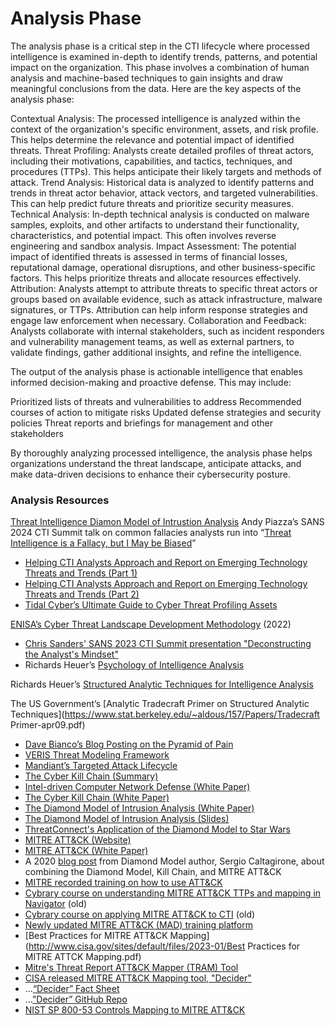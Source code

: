# Analysis Phase

The analysis phase is a critical step in the CTI lifecycle where processed intelligence is examined in-depth to identify trends, patterns, and potential impact on the organization. This phase involves a combination of human analysis and machine-based techniques to gain insights and draw meaningful conclusions from the data. Here are the key aspects of the analysis phase:

Contextual Analysis: The processed intelligence is analyzed within the context of the organization's specific environment, assets, and risk profile. This helps determine the relevance and potential impact of identified threats.
Threat Profiling: Analysts create detailed profiles of threat actors, including their motivations, capabilities, and tactics, techniques, and procedures (TTPs). This helps anticipate their likely targets and methods of attack.
Trend Analysis: Historical data is analyzed to identify patterns and trends in threat actor behavior, attack vectors, and targeted vulnerabilities. This can help predict future threats and prioritize security measures.
Technical Analysis: In-depth technical analysis is conducted on malware samples, exploits, and other artifacts to understand their functionality, characteristics, and potential impact. This often involves reverse engineering and sandbox analysis.
Impact Assessment: The potential impact of identified threats is assessed in terms of financial losses, reputational damage, operational disruptions, and other business-specific factors. This helps prioritize threats and allocate resources effectively.
Attribution: Analysts attempt to attribute threats to specific threat actors or groups based on available evidence, such as attack infrastructure, malware signatures, or TTPs. Attribution can help inform response strategies and engage law enforcement when necessary.
Collaboration and Feedback: Analysts collaborate with internal stakeholders, such as incident responders and vulnerability management teams, as well as external partners, to validate findings, gather additional insights, and refine the intelligence.

The output of the analysis phase is actionable intelligence that enables informed decision-making and proactive defense. This may include:

Prioritized lists of threats and vulnerabilities to address
Recommended courses of action to mitigate risks
Updated defense strategies and security policies
Threat reports and briefings for management and other stakeholders

By thoroughly analyzing processed intelligence, the analysis phase helps organizations understand the threat landscape, anticipate attacks, and make data-driven decisions to enhance their cybersecurity posture.

### Analysis Resources

[Threat Intelligence Diamon Model of Intrustion Analysis](https://www.socinvestigation.com/threat-intelligence-diamond-model-of-intrusion-analysis/)
Andy Piazza’s SANS 2024 CTI Summit talk on common fallacies analysts run into “[Threat Intelligence is a Fallacy, but I May be Biased](https://www.youtube.com/watch?v=0gbLJJIAdiY)”

- [Helping CTI Analysts Approach and Report on Emerging Technology Threats and Trends (Part 1)](https://www.sans.org/blog/helping-cti-analysts-approach-and-report-on-emerging-technology-threats-and-trends/) 
- [Helping CTI Analysts Approach and Report on Emerging Technology Threats and Trends (Part 2)](https://www.sans.org/blog/helping-cti-analysts-approach-and-report-on-emerging-technology-threats-and-trends-part-2/)
- [Tidal Cyber’s Ultimate Guide to Cyber Threat Profiling Assets](https://www.tidalcyber.com/threatpebookasset)

[ENISA’s Cyber Threat Landscape Development Methodology](https://www.enisa.europa.eu/publications/enisa-threat-landscape-methodology) (2022)

- [Chris Sanders' SANS 2023 CTI Summit presentation "Deconstructing the Analyst's Mindset"](https://drive.google.com/file/d/1STMVe1WXu-a3GfEsGlzYDnF15zfzfvyt/view?usp=sharing)
- Richards Heuer’s [Psychology of Intelligence Analysis](https://www.ialeia.org/docs/Psychology_of_Intelligence_Analysis.pdf)

Richards Heuer’s [Structured Analytic Techniques for Intelligence Analysis](https://www.amazon.com/Structured-Analytic-Techniques-Intelligence-Analysis/dp/150636893X/)

The US Government’s [Analytic Tradecraft Primer on Structured Analytic Techniques](https://www.stat.berkeley.edu/~aldous/157/Papers/Tradecraft Primer-apr09.pdf) 

- [Dave Bianco’s Blog Posting on the Pyramid of Pain](http://detect-respond.blogspot.com/2013/03/the-pyramid-of-pain.html) 
- [VERIS Threat Modeling Framework](https://veriscommunity.net/)
- [Mandiant’s Targeted Attack Lifecycle](https://www.mandiant.com/resources/targeted-attack-lifecycle)
- [The Cyber Kill Chain (Summary)](https://www.lockheedmartin.com/en-us/capabilities/cyber/cyber-kill-chain.html)
- [Intel-driven Computer Network Defense (White Paper)](https://www.lockheedmartin.com/content/dam/lockheed-martin/rms/documents/cyber/LM-White-Paper-Intel-Driven-Defense.pdf) 
- [The Cyber Kill Chain (White Paper)](https://www.lockheedmartin.com/content/dam/lockheed-martin/rms/documents/cyber/Gaining_the_Advantage_Cyber_Kill_Chain.pdf)
- [The Diamond Model of Intrusion Analysis (White Paper)](https://apps.dtic.mil/dtic/tr/fulltext/u2/a586960.pdf)
- [The Diamond Model of Intrusion Analysis (Slides)](https://digital-forensics.sans.org/summit-archives/cti_summit2014/The_Diamond_Model_for_Intrusion_Analysis_A_Primer_Andy_Pendergast.pdf)
- [ThreatConnect's Application of the Diamond Model to Star Wars](https://threatconnect.com/wp-content/uploads/Star-Wars-Slick-Sheet-1-1.pdf)
- [MITRE ATT&CK (Website)](https://threatconnect.com/wp-content/uploads/Star-Wars-Slick-Sheet-1-1.pdf)
- [MITRE ATT&CK (White Paper)](https://www.mitre.org/publications/technical-papers/mitre-attack-design-and-philosophy)
- A 2020 [blog post](https://www.threatintel.academy/diamond-model-kill-chain-attack/) from Diamond Model author, Sergio Caltagirone, about combining the Diamond Model, Kill Chain, and MITRE ATT&CK
- [MITRE recorded training on how to use ATT&CK](https://attack.mitre.org/resources/training/cti/)
- [Cybrary course on understanding MITRE ATT&CK TTPs and mapping in Navigator](https://www.cybrary.it/course/application-of-the-mitre-attack-framework/) (old)
- [Cybrary course on applying MITRE ATT&CK to CTI](https://www.cybrary.it/course/mitre-attack-defender-mad-attack-for-cyber-threat-intelligence/) (old)
- [Newly updated MITRE ATT&CK (MAD) training platform](https://mad.mad20.io/)
- [Best Practices for MITRE ATT&CK Mapping](http://www.cisa.gov/sites/default/files/2023-01/Best Practices for MITRE ATTCK Mapping.pdf)
- [Mitre's Threat Report ATT&CK Mapper (TRAM) Tool](https://mitre-engenuity.org/cybersecurity/center-for-threat-informed-defense/our-work/threat-report-attck-mapper-tram/)
- [CISA released MITRE ATT&CK Mapping tool, "Decider"](https://www.mitre.org/news-insights/news-release/cisa-releases-new-tool-mapping-adversary-behavior-mitre-attack)
- …[“Decider” Fact Sheet](https://www.cisa.gov/resources-tools/resources/decider-fact-sheet)
- …[”Decider” GitHub Repo](https://github.com/cisagov/decider)
- [NIST SP 800-53 Controls Mapping to MITRE ATT&CK](https://mitre-engenuity.org/cybersecurity/center-for-threat-informed-defense/our-work/nist-800-53-control-mappings/)
